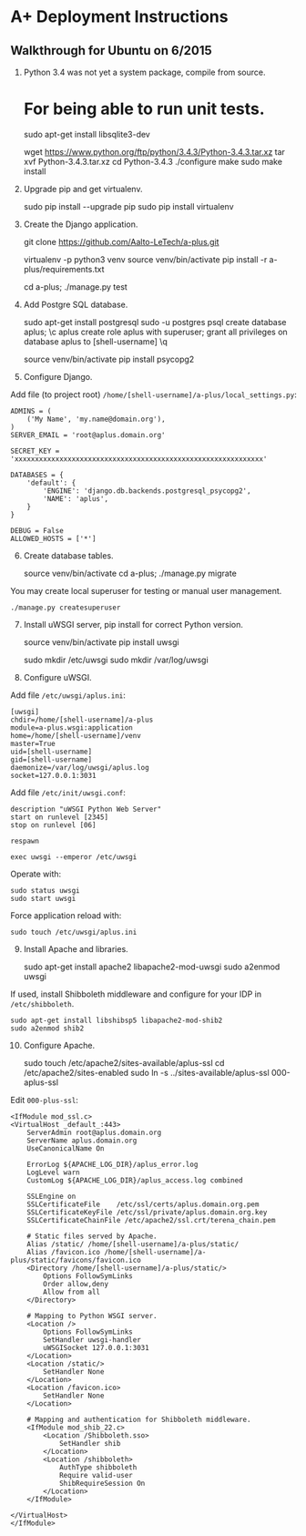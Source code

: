 A+ Deployment Instructions
==========================

Walkthrough for Ubuntu on 6/2015
--------------------------------

1. Python 3.4 was not yet a system package, compile from source.

	# For being able to run unit tests.
	sudo apt-get install libsqlite3-dev
	
	wget https://www.python.org/ftp/python/3.4.3/Python-3.4.3.tar.xz
	tar xvf Python-3.4.3.tar.xz
	cd Python-3.4.3
	./configure
	make
	sudo make install
	
2. Upgrade pip and get virtualenv.

	sudo pip install --upgrade pip
	sudo pip install virtualenv

3. Create the Django application.

	git clone  https://github.com/Aalto-LeTech/a-plus.git
	
	virtualenv -p python3 venv
	source venv/bin/activate
	pip install -r a-plus/requirements.txt
	
	cd a-plus; ./manage.py test

4. Add Postgre SQL database.

	sudo apt-get install postgresql
	sudo -u postgres psql
		create database aplus;
		\c aplus
		create role aplus with superuser;
		grant all privileges on database aplus to [shell-username]
		\q
	
	source venv/bin/activate
	pip install psycopg2

5. Configure Django. 

Add file (to project root) `/home/[shell-username]/a-plus/local_settings.py`:

	ADMINS = (
		('My Name', 'my.name@domain.org'),
	)
	SERVER_EMAIL = 'root@aplus.domain.org'
	
	SECRET_KEY = 'xxxxxxxxxxxxxxxxxxxxxxxxxxxxxxxxxxxxxxxxxxxxxxxxxxxxxxxxxxxxx'
	
	DATABASES = {
		'default': {
			'ENGINE': 'django.db.backends.postgresql_psycopg2',
			'NAME': 'aplus',
		}
	}
	
	DEBUG = False
	ALLOWED_HOSTS = ['*']

6. Create database tables.

	source venv/bin/activate
	cd a-plus; ./manage.py migrate
	
You may create local superuser for testing or manual user management.

	./manage.py createsuperuser

7. Install uWSGI server, pip install for correct Python version.

	source venv/bin/activate
	pip install uwsgi
	
	sudo mkdir /etc/uwsgi
	sudo mkdir /var/log/uwsgi

8. Configure uWSGI.

Add file `/etc/uwsgi/aplus.ini`:

	[uwsgi]
	chdir=/home/[shell-username]/a-plus
	module=a-plus.wsgi:application
	home=/home/[shell-username]/venv
	master=True
	uid=[shell-username]
	gid=[shell-username]
	daemonize=/var/log/uwsgi/aplus.log
	socket=127.0.0.1:3031

Add file `/etc/init/uwsgi.conf`:

	description "uWSGI Python Web Server"
	start on runlevel [2345]
	stop on runlevel [06]
	
	respawn
	
	exec uwsgi --emperor /etc/uwsgi

Operate with:

	sudo status uwsgi
	sudo start uwsgi
	
Force application reload with:

	sudo touch /etc/uwsgi/aplus.ini

9. Install Apache and libraries.

	sudo apt-get install apache2 libapache2-mod-uwsgi
	sudo a2enmod uwsgi
	
If used, install Shibboleth middleware and configure for your IDP in `/etc/shibboleth`.

	sudo apt-get install libshibsp5 libapache2-mod-shib2	
	sudo a2enmod shib2

10. Configure Apache.

	sudo touch /etc/apache2/sites-available/aplus-ssl
	cd /etc/apache2/sites-enabled
	sudo ln -s ../sites-available/aplus-ssl 000-aplus-ssl
	
Edit `000-plus-ssl`:

	<IfModule mod_ssl.c>
	<VirtualHost _default_:443>
		ServerAdmin root@aplus.domain.org
		ServerName aplus.domain.org
		UseCanonicalName On
	
		ErrorLog ${APACHE_LOG_DIR}/aplus_error.log
		LogLevel warn
		CustomLog ${APACHE_LOG_DIR}/aplus_access.log combined
	
		SSLEngine on
		SSLCertificateFile    /etc/ssl/certs/aplus.domain.org.pem
		SSLCertificateKeyFile /etc/ssl/private/aplus.domain.org.key
		SSLCertificateChainFile /etc/apache2/ssl.crt/terena_chain.pem
	
		# Static files served by Apache.
		Alias /static/ /home/[shell-username]/a-plus/static/
		Alias /favicon.ico /home/[shell-username]/a-plus/static/favicons/favicon.ico
		<Directory /home/[shell-username]/a-plus/static/>
			Options FollowSymLinks
			Order allow,deny
			Allow from all
		</Directory>
	
		# Mapping to Python WSGI server.
		<Location />
			Options FollowSymLinks
			SetHandler uwsgi-handler
			uWSGISocket 127.0.0.1:3031
		</Location>
		<Location /static/>
			SetHandler None
		</Location>
		<Location /favicon.ico>
			SetHandler None
		</Location>
	
		# Mapping and authentication for Shibboleth middleware.
		<IfModule mod_shib_22.c>
			<Location /Shibboleth.sso>
				SetHandler shib
			</Location>
			<Location /shibboleth>
				AuthType shibboleth 
				Require valid-user
				ShibRequireSession On 
			</Location>
		</IfModule>
	
	</VirtualHost>
	</IfModule>
